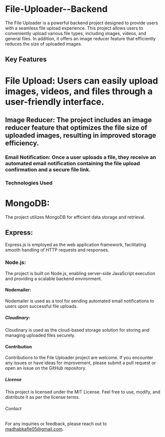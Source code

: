 # File-Uploader--Backend
The File Uploader is a powerful backend project designed to provide users with a seamless file upload experience. 
This project allows users to conveniently upload various file types, including images, videos, and general files. 
In addition, it offers an image reducer feature that efficiently reduces the size of uploaded images.
## Key Features
# File Upload: Users can easily upload images, videos, and files through a user-friendly interface.
## Image Reducer: The project includes an image reducer feature that optimizes the file size of uploaded images, resulting in improved storage efficiency.
### Email Notification: Once a user uploads a file, they receive an automated email notification containing the file upload confirmation and a secure file link.
### Technologies Used
# MongoDB: 
The project utilizes MongoDB for efficient data storage and retrieval.
## Express: 
Express.js is employed as the web application framework, facilitating smooth handling of HTTP requests and responses.
### Node.js: 
The project is built on Node.js, enabling server-side JavaScript execution and providing a scalable backend environment.
#### Nodemailer: 
Nodemailer is used as a tool for sending automated email notifications to users upon successful file uploads.
##### Cloudinary: 
Cloudinary is used as the cloud-based storage solution for storing and managing uploaded files securely.
#### Contribution
Contributions to the File Uploader project are welcome. 
If you encounter any issues or have ideas for improvement, 
please submit a pull request or open an issue on the GitHub repository.
##### License
This project is licensed under the MIT License. Feel free to use, modify, and distribute it as per the license terms.
###### Contact
For any inquiries or feedback, please reach out to madhabkafle05@gmail.com.
